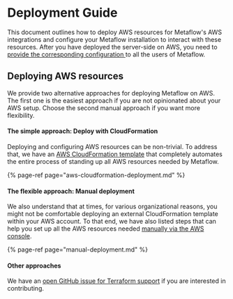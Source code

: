 # Deployment Guide

This document outlines how to deploy AWS resources for Metaflow's AWS integrations and configure your Metaflow installation to interact with these resources. After you have deployed the server-side on AWS, you need to [provide the corresponding configuration ](../../overview/configuring-metaflow.md)to all the users of Metaflow.

## Deploying AWS resources

We provide two alternative approaches for deploying Metaflow on AWS. The first one is the easiest approach if you are not opinionated about your AWS setup. Choose the second manual approach if you want more flexibility.

#### The simple approach: Deploy with CloudFormation

Deploying and configuring AWS resources can be non-trivial. To address that, we have an [AWS CloudFormation template](aws-cloudformation-deployment.md) that completely automates the entire process of standing up all AWS resources needed by Metaflow. 

{% page-ref page="aws-cloudformation-deployment.md" %}

#### The flexible approach: Manual deployment

We also understand that at times, for various organizational reasons, you might not be comfortable deploying an external CloudFormation template within your AWS account. To that end, we have also listed steps that can help you set up all the AWS resources needed [manually via the AWS console](manual-deployment.md). 

{% page-ref page="manual-deployment.md" %}

#### Other approaches

We have an [open GitHub issue for Terraform support](https://github.com/Netflix/metaflow/issues/38) if you are interested in contributing.

 

